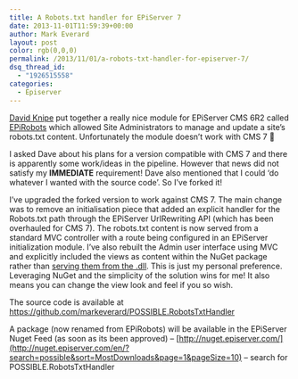 ```yaml
---
title: A Robots.txt handler for EPiServer 7
date: 2013-11-01T11:59:39+00:00
author: Mark Everard
layout: post
color: rgb(0,0,0)
permalink: /2013/11/01/a-robots-txt-handler-for-episerver-7/
dsq_thread_id:
  - "1926515558"
categories:
  - Episerver
---
```

<a title="Get all of your technology needs at David Tec" href="http://www.david-tec.com/" target="_blank">David Knipe</a> put together a really nice module for EPiServer CMS 6R2 called <a title="EPiRobots for EPiServer CMS 6 R2" href="http://www.david-tec.com/2011/07/EPiRobots-A-generic-robotstxt-handler-for-your-EPiServer-CMS-6-R2-site/" target="_blank">EPiRobots</a> which allowed Site Administrators to manage and update a site&#8217;s robots.txt content. Unfortunately the module doesn&#8217;t work with CMS 7 🙁

I asked Dave about his plans for a version compatible with CMS 7 and there is apparently some work/ideas in the pipeline. However that news did not satisfy my **IMMEDIATE** requirement! Dave also mentioned that I could &#8216;do whatever I wanted with the source code&#8217;. So I&#8217;ve forked it!

I&#8217;ve upgraded the forked version to work against CMS 7. The main change was to remove an initialisation piece that added an explicit handler for the Robots.txt path through the EPiServer UrlRewriting API (which has been overhauled for CMS 7). The robots.txt content is now served from a standard MVC controller with a route being configured in an EPiServer initialization module. I&#8217;ve also rebuilt the Admin user interface using MVC and explicitly included the views as content within the NuGet package rather than <a title="EPiServer plugins served from a single .dll" href="http://labs.episerver.com/en/Blogs/Johano/Dates/2008/6/EPiServer-PlugIns-in-one-single-dll/" target="_blank">serving them from the .dll</a>. This is just my personal preference. Leveraging NuGet and the simplicity of the solution wins for me! It also means you can change the view look and feel if you so wish.

The source code is available at <https://github.com/markeverard/POSSIBLE.RobotsTxtHandler>

A package (now renamed from EPiRobots) will be available in the EPiServer Nuget Feed (as soon as its been approved) &#8211; [http://nuget.episerver.com/](http://nuget.episerver.com/en/?search=possible&sort=MostDownloads&page=1&pageSize=10) &#8211; search for POSSIBLE.RobotsTxtHandler